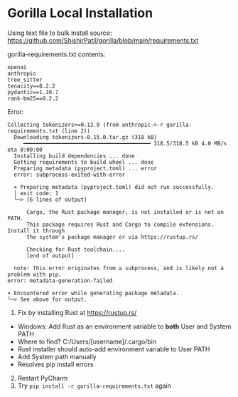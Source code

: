 # Gorilla Local Installation

Using text file to bulk install
source: https://github.com/ShishirPatil/gorilla/blob/main/requirements.txt

gorilla-requirements.txt
contents:
```
openai  
anthropic  
tree_sitter  
tenacity==8.2.2  
pydantic==1.10.7  
rank-bm25==0.2.2
```

Error:
```
Collecting tokenizers>=0.13.0 (from anthropic->-r gorilla-requirements.txt (line 2))
  Downloading tokenizers-0.15.0.tar.gz (318 kB)
     ━━━━━━━━━━━━━━━━━━━━━━━━━━━━━━━━━━━━━━━━ 318.5/318.5 kB 4.0 MB/s eta 0:00:00
  Installing build dependencies ... done
  Getting requirements to build wheel ... done
  Preparing metadata (pyproject.toml) ... error
  error: subprocess-exited-with-error

  × Preparing metadata (pyproject.toml) did not run successfully.
  │ exit code: 1
  ╰─> [6 lines of output]
     
      Cargo, the Rust package manager, is not installed or is not on PATH.
      This package requires Rust and Cargo to compile extensions. Install it through
      the system's package manager or via https://rustup.rs/
     
      Checking for Rust toolchain....
      [end of output]

  note: This error originates from a subprocess, and is likely not a problem with pip.
error: metadata-generation-failed

× Encountered error while generating package metadata.
╰─> See above for output.

```
1. Fix by installing Rust at https://rustup.rs/
 * Windows: Add Rust as an environment variable to **both** User and System PATH 
 * Where to find? C:/Users/[username]/.cargo/bin
 * Rust installer should auto-add environment variable to User PATH
 * Add System path manually
 * Resolves pip install errors
2. Restart PyCharm
3. Try `pip install -r gorilla-requirements.txt` again

